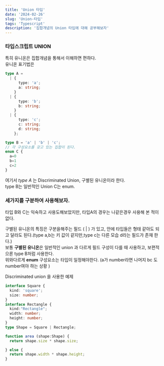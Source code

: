 ```yaml
---
title: 'Union 타입'
date: '2024-02-26'
slug: 'Union-타입'
tags: 'Typescript'
description: '집합개념의 Union 타입에 대해 공부해보자'
---
```


### 타입스크립트 UNION

특히 유니온은 집합개념을 통해서 이해하면 편하다.  
유니온 표기법은

```ts
type A =
  | {
      type: 'a';
      a: string;
    }
  | {
      type: 'b';
      b: string;
    }
  | {
      type: 'c';
      c: string;
      d: string;
    };

type B = 'a' | 'b' | 'c';
// 각 구성요소를 갖고 있는 집합이 된다.
enum C {
  a=0
  b=1
  c=2
}
```

여기서 _type A_ 는 Discriminated Union, 구별된 유니온이라 한다.  
type B는 일반적인 Union C는 enum.

### 세가지를 구분하여 사용해보자.

타입 B와 C는 익숙하고 사용도해보았지만, 타입A의 경우는 나같은경우 사용해 본 적이 없다.

구별된 유니온의 특징은 구분을해주는 필드 ( | ) 가 있고, 안에 타입들은 형태 같아도 되고 달라도 된다.(type a,b는 키 값이 같지만,type c는 다른 모습 d라는 필드가 존재 한다.)  
보통 **구별된 유니온**은 일반적인 union 과 다르게 필드 구성이 다를 때 사용하고, 보편적으론 type B처럼 사용한다.  
위와다르게 **enum** 구성요소는 타입이 일정해야한다. (a가 number라면 나머지 bc 도 number여야 하는 상황 )

Discriminated union 을 사용한 예제

```ts
interface Square {
  kind: 'square';
  size: number;
}
interface Rectangle {
  kind:"Rectangle";
  width: number;
  height: number;
}
type Shape = Square | Rectangle;

function area (shape:Shape) {
  return shape.size * shape.size;

} else {
  return shape.width * shape.height;
}
```
